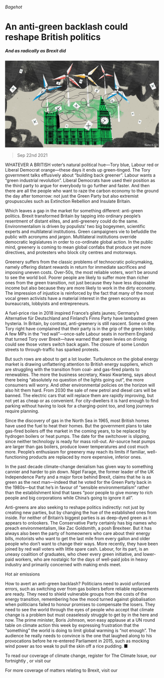 ###### Bagehot

# An anti-green backlash could reshape British politics 

##### And as radically as Brexit did 

![image](images/20210925_brd000.jpg) 

> Sep 22nd 2021 

WHATEVER A BRITISH voter’s natural political hue—Tory blue, Labour red or Liberal Democrat orange—these days it ends up green-tinged. The Tory government talks effusively about “building back greener”. Labour wants a “green industrial revolution”. Liberal Democrats have used their position as the third party to argue for everybody to go further and faster. And then there are all the people who want to raze the carbon economy to the ground the day after tomorrow: not just the Green Party but also extremist groupuscules such as Extinction Rebellion and Insulate Britain.

Which leaves a gap in the market for something different: anti-green politics. Brexit transformed Britain by tapping into ordinary people’s resentment of distant elites, and anti-greenery could do the same. Environmentalism is driven by populists’ two big bogeymen, scientific experts and multilateral institutions. Green campaigners vie to befuddle the public with acronyms and jargon. Multilateral institutions override democratic legislatures in order to co-ordinate global action. In the public mind, greenery is coming to mean global confabs that produce yet more directives, and protesters who block city centres and motorways.


Greenery suffers from the classic problems of technocratic policymaking, namely offering distant rewards in return for immediate sacrifices and imposing uneven costs. Over-50s, the most reliable voters, won’t be around to see the world boil. Poorer people are likely to suffer more than richer ones from the green transition, not just because they have less disposable income but also because they are more likely to work in the dirty economy. The impression of injustice is reinforced by the fact that many of the most vocal green activists have a material interest in the green economy as bureaucrats, lobbyists and entrepreneurs.

A fuel-price rise in 2018 inspired France’s gilets jaunes; Germany’s Alternative für Deutschland and Finland’s Finns Party have lambasted green hysteria. In Britain, by contrast, anti-greenery is still nascent. Some on the Tory right have complained that their party is in the grip of the green lobby. A few MPs in the “red wall”—once-safe Labour seats in northern England that turned Tory over Brexit—have warned that green levies on driving could see those voters switch back again. The closure of some London streets to through-traffic has sparked protests.

But such rows are about to get a lot louder. Turbulence on the global energy market is drawing unflattering attention to British energy suppliers, which are struggling with the transition from coal- and gas-fired plants to renewables. The more the business secretary, Kwasi Kwarteng, says about there being “absolutely no question of the lights going out”, the more consumers will worry. And other environmental policies on the horizon will also hit them hard. From 2030 the sale of new petrol and diesel cars will be banned. The electric cars that will replace them are rapidly improving, but not yet as cheap or as convenient. For city-dwellers it is hard enough to find parking without having to look for a charging-point too, and long journeys require planning.

Since the discovery of gas in the North Sea in 1965, most British homes have used the fuel to heat their homes. But the government plans to take gas-fired boilers off the market in the coming years, to be replaced by hydrogen boilers or heat pumps. The date for the switchover is slipping, since neither technology is ready for mass roll-out. Air-source heat pumps are larger than gas boilers, produce lower temperatures and cost much more. People’s enthusiasm for greenery may reach its limits if familiar, well-functioning products are replaced by more expensive, inferior ones.

In the past decade climate-change denialism has given way to something cannier and harder to pin down. Nigel Farage, the former leader of the UK Independence Party and a major force behind Brexit, claims that he is as green as the next man—indeed that he voted for the Green Party back in the 1980s—but that he’s in favour of “sensible environmentalism” rather than the establishment kind that taxes “poor people to give money to rich people and big corporations while China’s going to ignore it all”.

Anti-greens are also seeking to reshape politics indirectly: not just by creating new parties, but by changing the hue of the established ones from inside. For neither of Britain’s biggest parties is as deep-dyed green as it appears to onlookers. The Conservative Party certainly has big names who preach environmentalism, like Zac Goldsmith, a posh Brexiteer. But it has always also been the party of homeowners who care about their energy bills, motorists who want to get the last mile from every gallon and older people who don’t want to change their ways. More recently, they have been joined by red wall voters with little spare cash. Labour, for its part, is an uneasy coalition of graduates, who cheer every green initiative, and lower-paid workers, who are nostalgic for the days of well-paid jobs in heavy industry and primarily concerned with making ends meet.

Hot air emissions

How to avert an anti-green backlash? Politicians need to avoid unforced errors, such as switching over from gas boilers before reliable replacements are ready. They need to shield vulnerable groups from the costs of the energy transition, remembering how the mood turned against globalisation when politicians failed to honour promises to compensate the losers. They need to see the world through the eyes of people who accept that climate change is a problem but must ceaselessly struggle to get by in the here and now. The prime minister, Boris Johnson, won easy applause at a UN round table on climate action this week by expressing frustration that the “something” the world is doing to limit global warming is “not enough”. The audience he really needs to convince is the one that laughed along to his provocations before he re-entered Parliament in 2015, such as mocking wind power as too weak to pull the skin off a rice pudding. ■

To read our coverage of climate change, register for The Climate Issue, our fortnightly , or visit our 

For more coverage of matters relating to Brexit, visit our 

